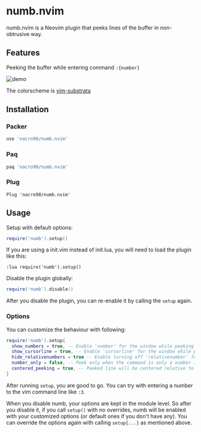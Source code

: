 # numb.nvim

numb.nvim is a Neovim plugin that peeks lines of the buffer in non-obtrusive
way.

## Features

Peeking the buffer while entering command `:{number}`

![demo](https://gist.githubusercontent.com/nacro90/d9fa04d88d3f757b9ba899fd38866405/raw/f5991c839a95ed92fcc3943f9b7853a0c620d018/demo.gif)

The colorscheme is [vim-substrata](https://github.com/arzg/vim-substrata)

## Installation

### Packer

```lua
use 'nacro90/numb.nvim'
```

### Paq

```lua
paq 'nacro90/numb.nvim'
```

### Plug

```viml
Plug 'nacro90/numb.nvim'
```

## Usage

Setup with default options:

```lua
require('numb').setup()
```

If you are using a init.vim instead of init.lua, you will need to load the plugin like this:

```Vimscript
:lua require('numb').setup()
```

Disable the plugin globally:

```lua
require('numb').disable()
```

After you disable the plugin, you can re-enable it by calling the `setup` again.

### Options

You can customize the behaviour with following:

```lua
require('numb').setup{
  show_numbers = true, -- Enable 'number' for the window while peeking
  show_cursorline = true, -- Enable 'cursorline' for the window while peeking
  hide_relativenumbers = true -- Enable turning off 'relativenumber' for the window while peeking
  number_only = false, -- Peek only when the command is only a number instead of when it starts with a number
  centered_peeking = true, -- Peeked line will be centered relative to window
}
```

After running `setup`, you are good to go. You can try with entering a number to
the vim command line like `:3`.

When you disable numb, your options are kept in the module level. So after you
disable it, if you call `setup()` with no overrides, numb will be enabled with
your customized options (or default ones if you don't have any). You can
override the options again with calling `setup{...}` as mentioned above.

<!-- vim: set ft=markdown: -->